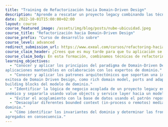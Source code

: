 ```yaml
---
title: "Training de Refactorización hacia Domain-Driven Design"
description: "Aprende a rescatar un proyecto legacy combinando las técnicas de refactorización y Domain-Driven Design."
date: 2022-10-01T15:00:00+02:00
layout: course
course_featured_image: /assets/img/blog/posts/nube-ubicuidad.jpeg
course_title: "Refactorización hacia Domain-Driven Design"
course_prefix: "Curso de desarrollo sobre"
course_level: advanced
redirect_submission_url: https://www.exeal.com/cursos/refactoring-hacia-domain-driven-design/programa/
course_claim_header: ¿Crees que es muy tarde para que tu aplicación se beneficie de aplicar las técnicas de Domain-Driven Design, Arquitectura Hexagonal y CQRS?
course_claim_body: En esta formación, combinamos técnicas de refactoring con los principales fundamentos de Domain-Driven Design, para que puedas rescatar y modernizar cualquier aplicación legacy.
learning_objectives:
  - "Conocer y aplicar los principios del paradigma de Domain-Driven Design para escribir
aplicaciones mantenibles en colaboración con los expertos de dominio."
  - "Conocer y aplicar los patrones arquitectónicos que soportan una implementación
exitosa de Domain Driven Design, como rich domain model, ports and adapters y los
building blocks del modelo de dominio."
  - "Identificar la lógica de negocio acoplada de un proyecto legacy en forma de modelo
anémico y separarla usando value objects y service layer hacia un modelo rico."
  - "Evitar el acoplamiento con la base de datos usando el patrón repositorio."
  - "Desacoplar diferentes bounded context (in-process o remotos) mediante eventos de
dominio."
  - "Cómo identificar los invariantes del dominio y determinar las fronteras entre los
agregados en consecuencia."
---
```

